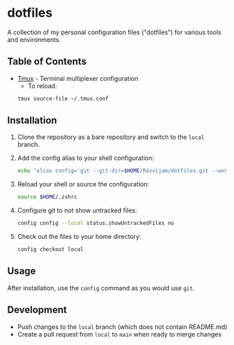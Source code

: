 # dotfiles

A collection of my personal configuration files ("dotfiles") for various tools and environments.

## Table of Contents

- [Tmux](.tmux.conf) - Terminal multiplexer configuration
   - To reload:
  ```sh
  tmux source-file ~/.tmux.conf
  ```

## Installation

1. Clone the repository as a bare repository and switch to the `local` branch.

2. Add the config alias to your shell configuration:
   ```bash
   echo "alias config='git --git-dir=$HOME/Razvijam/dotfiles.git --work-tree=$HOME'" >> $HOME/.zshrc
   ```

3. Reload your shell or source the configuration:
   ```bash
   source $HOME/.zshrc
   ```

4. Configure git to not show untracked files:
   ```bash
   config config --local status.showUntrackedFiles no
   ```

5. Check out the files to your home directory:
   ```bash
   config checkout local
   ```

## Usage

After installation, use the `config` command as you would use `git`.

## Development

- Push changes to the `local` branch (which does not contain README.md)
- Create a pull request from `local` to `main` when ready to merge changes
